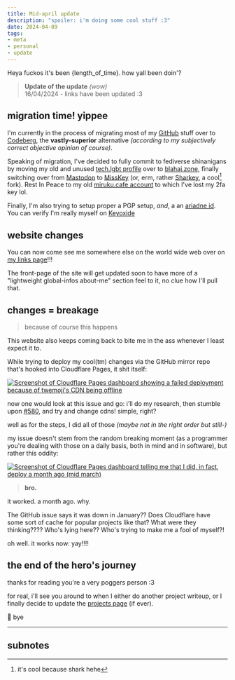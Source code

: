 ```yaml
---
title: Mid-april update
description: "spoiler: i'm doing some cool stuff :3"
date: 2024-04-09 
tags:
- meta
- personal
- update
---
```


Heya fuckos it's been {length_of_time}. how yall been doin'?

> **Update of the update** *(wow)*  
> 16/04/2024 - links have been updated :3

## migration time! yippee

I'm currently in the process of migrating most of my [GitHub](https://github.com/xtrm-en) stuff over to [Codeberg](https://codeberg.org/xtrm), the **vastly-superior** alternative *(according to my subjectively correct objective opinion of course)*.

Speaking of migration, I've decided to fully commit to fediverse shinanigans by moving my old and unused [tech.lgbt profile](https://tech.lgbt/@xtrm) over to [blahaj.zone](https://blahaj.zone/@xtrm), finally switching over from [Mastodon](https://mastodon.org) to [MissKey](https://misskey-hub.net) (or, erm, rather [Sharkey](https://joinsharkey.org/), a cool[^1] fork).  Rest In Peace to my old [miruku.cafe account](https://miruku.cafe/@xtrm) to which I've lost my 2fa key lol.

Finally, I'm also trying to setup proper a PGP setup, *and*, a an [ariadne id](https://ariadne.id). You can verify I'm really myself on [Keyoxide](https://keyoxide.org/E10E571571E763E41245024E8B06E1A7DCED2740)

## website changes

You can now come see me somewhere else on the world wide web over on [my links page](/pages/links.vto)!!!

The front-page of the site will get updated soon to have more of a "lightweight global-infos about-me" section feel to it, no clue how I'll pull that.

## changes = breakage

> because of course this happens

This website also keeps coming back to bite me in the ass whenever I least expect it to.

While trying to deploy my cool(tm) changes via the GitHub mirror repo that's hooked into Cloudflare Pages, it shit itself:

[![Screenshot of Cloudflare Pages dashboard showing a failed deployment because of twemoji's CDN being offline](/static/data/posts/usual-website-maintenance/cloudflare-brokey.png)](/static/data/posts/usual-website-maintenance/cloudflare-brokey.png)

now one would look at this issue and go: i'll do my research, then stumble upon [#580](https://github.com/twitter/twemoji/issues/580), and try and change cdns! simple, right?

well as for the steps, I did all of those *(maybe not in the right order but still-)*

my issue doesn't stem from the random breaking moment (as a programmer you're dealing with those on a daily basis, both in mind and in software), but rather this oddity:

[![Screenshot of Cloudflare Pages dashboard telling me that I did, in fact, deploy a month ago (mid march)](/static/data/posts/usual-website-maintenance/cloudflare-not-that-brokey.png)](/static/data/posts/usual-website-maintenance/cloudflare-not-that-brokey.png)

> **bro.**

it worked. a month ago. why.

The GitHub issue says it was down in January?? Does Cloudflare have some sort of cache for popular projects like that? What were they thinking???? Who's lying here?? Who's trying to make me a fool of myself?!

oh well. it works now: yay!!!!

## the end of the hero's journey

thanks for reading you're a very poggers person :3

for real, i'll see you around to when I either do another project writeup, or I finally decide to update the [projects page](/pages/projects.md) (if ever).

:wave: bye

---

## subnotes

[^1]: it's cool because shark hehe
